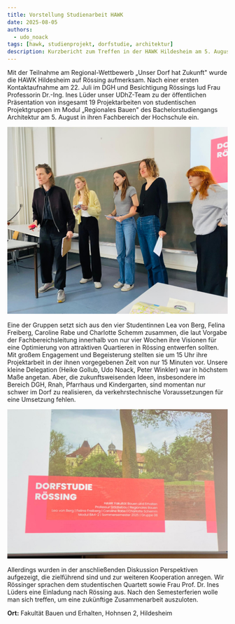 ```yaml
---
title: Vorstellung Studienarbeit HAWK
date: 2025-08-05
authors:
  - udo_noack
tags: [hawk, studienprojekt, dorfstudie, architektur]
description: Kurzbericht zum Treffen in der HAWK Hildesheim am 5. August 2025
---
```


Mit der Teilnahme am Regional-Wettbewerb „Unser Dorf hat Zukunft" wurde die HAWK Hildesheim auf Rössing aufmerksam. Nach einer ersten Kontaktaufnahme am 22. Juli im DGH und Besichtigung Rössings lud Frau Professorin Dr.-Ing. Ines Lüder unser UDhZ-Team zu der öffentlichen Präsentation von insgesamt 19 Projektarbeiten von studentischen Projektgruppen im Modul „Regionales Bauen" des Bachelorstudiengangs Architektur am 5. August in ihren Fachbereich der Hochschule ein.

<!--truncate-->

![Das studentische Team](./team.jpeg)

Eine der Gruppen setzt sich aus den vier Studentinnen Lea von Berg, Felina Freiberg, Caroline Rabe und Charlotte Schemm zusammen, die laut Vorgabe der Fachbereichsleitung innerhalb von nur vier Wochen ihre Visionen für eine Optimierung von attraktiven Quartieren in Rössing entwerfen sollten. Mit großem Engagement und Begeisterung stellten sie um 15 Uhr ihre Projektarbeit in der ihnen vorgegebenen Zeit von nur 15 Minuten vor. Unsere kleine Delegation (Heike Gollub, Udo Noack, Peter Winkler) war in höchstem Maße angetan. Aber, die zukunftsweisenden Ideen, insbesondere im Bereich DGH, Rnah, Pfarrhaus und Kindergarten, sind momentan nur schwer im Dorf zu realisieren, da verkehrstechnische Voraussetzungen für eine Umsetzung fehlen.

![Präsentation der Studienarbeit](./praesentation.jpeg)

Allerdings wurden in der anschließenden Diskussion Perspektiven aufgezeigt, die zielführend sind und zur weiteren Kooperation anregen. Wir Rössinger sprachen dem studentischen Quartett sowie Frau Prof. Dr. Ines Lüders eine Einladung nach Rössing aus. Nach den Semesterferien wolle man sich treffen, um eine zukünftige Zusammenarbeit auszuloten.


**Ort:** Fakultät Bauen und Erhalten, Hohnsen 2, Hildesheim
